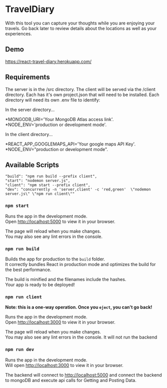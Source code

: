 # TravelDiary

With this tool you can capture your thoughts while you are enjoying your travels.  Go back later to review details about the locations as well as your experiences.

## Demo

https://react-travel-diary.herokuapp.com/

## Requirements

The server is in the /src directory.  The client will be served via the /client directory.  Each has it's own project.json that will need to be installed.  Each directory will need its own .env file to identify:

In the server directory...

*MONGODB_URI='Your MongoDB Atlas access link'.
*NODE_ENV='production or development mode'.

In the client directory...

*REACT_APP_GOOGLEMAPS_API='Your google maps API Key'.
*NODE_ENV="production or development mode".

## Available Scripts

    "build": "npm run build --prefix client",
    "start": "nodemon server.js",
    "client": "npm start --prefix client",
    "dev": "concurrently -n 'server,client' -c 'red,green'  \"nodemon server.js\" \"npm run client\""
### `npm start`

Runs the app in the development mode.\
Open [http://localhost:5000](http://localhost:5000) to view it in your browser.

The page will reload when you make changes.\
You may also see any lint errors in the console.

### `npm run build`

Builds the app for production to the `build` folder.\
It correctly bundles React in production mode and optimizes the build for the best performance.

The build is minified and the filenames include the hashes.\
Your app is ready to be deployed!

### `npm run client`

**Note: this is a one-way operation. Once you `eject`, you can't go back!**

Runs the app in the development mode.\
Open [http://localhost:3000](http://localhost:3000) to view it in your browser.

The page will reload when you make changes.\
You may also see any lint errors in the console. 
It will not run the backend

### `npm run dev`

Runs the app in the development mode.\
Will open [http://localhost:3000](http://localhost:3000) to view it in your browser.

The backend will connect to  [http://localhost:5000](http://localhost:5000) and connect the backend to mongoDB and execute api calls for Getting and Posting Data.